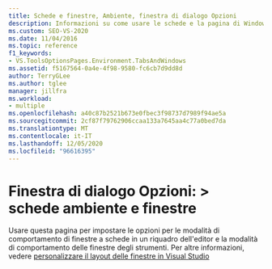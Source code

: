 ```yaml
---
title: Schede e finestre, Ambiente, finestra di dialogo Opzioni
description: Informazioni su come usare le schede e la pagina di Windows nella sezione Environment per impostare le opzioni per il comportamento delle finestre a schede nel riquadro dell'editor e il comportamento delle finestre degli strumenti.
ms.custom: SEO-VS-2020
ms.date: 11/04/2016
ms.topic: reference
f1_keywords:
- VS.ToolsOptionsPages.Environment.TabsAndWindows
ms.assetid: f5167564-0a4e-4f98-9580-fc6cb7d9dd8d
author: TerryGLee
ms.author: tglee
manager: jillfra
ms.workload:
- multiple
ms.openlocfilehash: a40c87b2521b673e0fbec3f98737d7989f94ae5a
ms.sourcegitcommit: 2cf87f79762906ccaa133a7645aa4c77a0bed7da
ms.translationtype: MT
ms.contentlocale: it-IT
ms.lasthandoff: 12/05/2020
ms.locfileid: "96616395"
---
```

# <a name="options-dialog-box-environment--tabs-and-windows"></a>Finestra di dialogo Opzioni: \> schede ambiente e finestre

Usare questa pagina per impostare le opzioni per le modalità di comportamento di finestre a schede in un riquadro dell'editor e la modalità di comportamento delle finestre degli strumenti. Per altre informazioni, vedere [personalizzare il layout delle finestre in Visual Studio](../../ide/customizing-window-layouts-in-visual-studio.md)